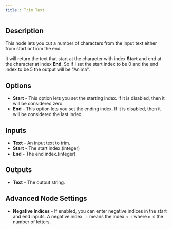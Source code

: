 ```yaml
---
title : Trim Text
---
```


## Description

This node lets you cut a number of characters from the input text either
from start or from the end.

It will return the text that start at the character with index **Start**
and end at the character at index **End**. So if I set the start index
to be 0 and the end index to be 5 the output will be "Anima".

## Options

- **Start** - This option lets you set the starting index. If it is
    disabled, then it will be considered zero.
- **End** - This option lets you set the ending index. If it is
    disabled, then it will be considered the last index.

## Inputs

- **Text** - An input text to trim.
- **Start** - The start index.(integer)
- **End** - The end index.(integer)

## Outputs

- **Text** - The output string.

## Advanced Node Settings

- **Negative Indices** - If enabled, you can enter negative indices in the
  start and end inputs. A negative index `-i` means the index `n-i` where `n`
  is the number of letters.
